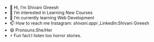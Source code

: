 - 👋 Hi, I’m Shivani Gireesh
- 👀 I’m interested in Learning New Courses
- 🌱 I’m currently learning Web Development
- 📫 How to reach me Instagram: _shivani.appi_ ,LinkedIn:Shivani Gireesh
- 😄 Pronouns:She/Her
- ⚡ Fun fact:I listen too horror stories.

<!---
shivanigireesh/shivanigireesh is a ✨ special ✨ repository because its `README.md` (this file) appears on your GitHub profile.
You can click the Preview link to take a look at your changes.
--->
